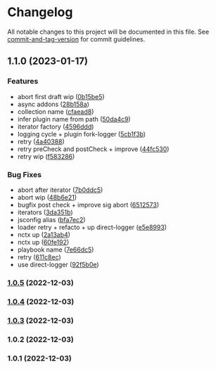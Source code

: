# Changelog

All notable changes to this project will be documented in this file. See [commit-and-tag-version](https://github.com/absolute-version/commit-and-tag-version) for commit guidelines.

## 1.1.0 (2023-01-17)


### Features

* abort first draft wip ([0b15be5](https://github.com/devthejo/foundernetes/commit/0b15be5b8d04e7bf398239f661f344481701ba88))
* async addons ([28b158a](https://github.com/devthejo/foundernetes/commit/28b158a494e822c25771f085ca454bda61c9d991))
* collection name ([cfaead8](https://github.com/devthejo/foundernetes/commit/cfaead869d0ddaa41f3754db823c500ff04e4166))
* infer plugin name from path ([50da4c9](https://github.com/devthejo/foundernetes/commit/50da4c929c52f444ca5ff135ebe21070b2c7eb27))
* iterator factory ([4596ddd](https://github.com/devthejo/foundernetes/commit/4596ddd4adb437dd7512e5c4e65414fabf448de2))
* logging cycle + plugin fork-logger ([5cb1f3b](https://github.com/devthejo/foundernetes/commit/5cb1f3bde5f70a1644f82fd6e45c3e78ec94514f))
* retry ([4a40388](https://github.com/devthejo/foundernetes/commit/4a40388f4798801c5e334141bf1df57796fe77d9))
* retry preCheck and postCheck + improve ([44fc530](https://github.com/devthejo/foundernetes/commit/44fc530aa43c797b8f3f25f095a100ccba6df856))
* retry wip ([f583286](https://github.com/devthejo/foundernetes/commit/f583286edf736ef094898056047a4d5e6e6a48b1))


### Bug Fixes

* abort after iterator ([7b0ddc5](https://github.com/devthejo/foundernetes/commit/7b0ddc5ac33ef2b8c96afe0da872daf3c5c743c8))
* abort wip ([48b6e21](https://github.com/devthejo/foundernetes/commit/48b6e21fe2ccc00e4cd43dfba054236a7310dd38))
* bugfix post check + improve sig abort ([6512573](https://github.com/devthejo/foundernetes/commit/65125730fd7076744701e067fe6ef6a41024ff4d))
* iterators ([3da351b](https://github.com/devthejo/foundernetes/commit/3da351b3559e6665318b99487b7365ece33d10f7))
* jsconfig alias ([bfa7ec2](https://github.com/devthejo/foundernetes/commit/bfa7ec2e8f256145dfc19945aa293087f92b8e1c))
* loader retry + refacto + up direct-logger ([e5e8993](https://github.com/devthejo/foundernetes/commit/e5e8993ad1cf22bd28e689371c2ff023dc309d61))
* nctx up ([2a13ab4](https://github.com/devthejo/foundernetes/commit/2a13ab4abc92beff4214a05c5feeb81912bf67ba))
* nctx up ([60fe192](https://github.com/devthejo/foundernetes/commit/60fe192f054032131cc8fbe0601fa64532657e98))
* playbook name ([7e66dc5](https://github.com/devthejo/foundernetes/commit/7e66dc5d79dd1c9cc60fd57d926cc3874fdd2db5))
* retry ([611c8ec](https://github.com/devthejo/foundernetes/commit/611c8eca8c3d7699e46244b6b0b309550c1abec4))
* use direct-logger ([92f5b0e](https://github.com/devthejo/foundernetes/commit/92f5b0e85eb272773f5ec26e1c9672ea5092585a))

### [1.0.5](https://github.com/devthejo/foundernetes/compare/v1.0.4...v1.0.5) (2022-12-03)

### [1.0.4](https://github.com/devthejo/foundernetes/compare/v1.0.3...v1.0.4) (2022-12-03)

### [1.0.3](https://github.com/devthejo/foundernetes/compare/v1.0.2...v1.0.3) (2022-12-03)

### 1.0.2 (2022-12-03)

### 1.0.1 (2022-12-03)
